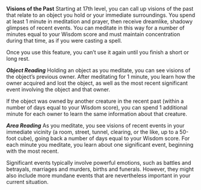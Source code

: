 __**Visions of the Past**__
Starting at 17th level, you can call up visions of the past that relate to an object you hold or your immediate surroundings. You spend at least 1 minute in meditation and prayer, then receive dreamlike, shadowy glimpses of recent events. You can meditate in this way for a number of minutes equal to your Wisdom score and must maintain concentration during that time, as if you were casting a spell.

Once you use this feature, you can’t use it again until you finish a short or long rest.

***Object Reading***
 Holding an object as you meditate, you can see visions of the object’s previous owner. After meditating for 1 minute, you learn how the owner acquired and lost the object, as well as the most recent significant event involving the object and that owner.
 
 If the object was owned by another creature in the recent past (within a number of days equal to your Wisdom score), you can spend 1 additional minute for each owner to learn the same information about that creature.
 
***Area Reading***
 As you meditate, you see visions of recent events in your immediate vicinity (a room, street, tunnel, clearing, or the like, up to a 50-foot cube), going back a number of days equal to your Wisdom score. For each minute you meditate, you learn about one significant event, beginning with the most recent. 
 
 Significant events typically involve powerful emotions, such as battles and betrayals, marriages and murders, births and funerals. However, they might also include more mundane events that are nevertheless important in your current situation.